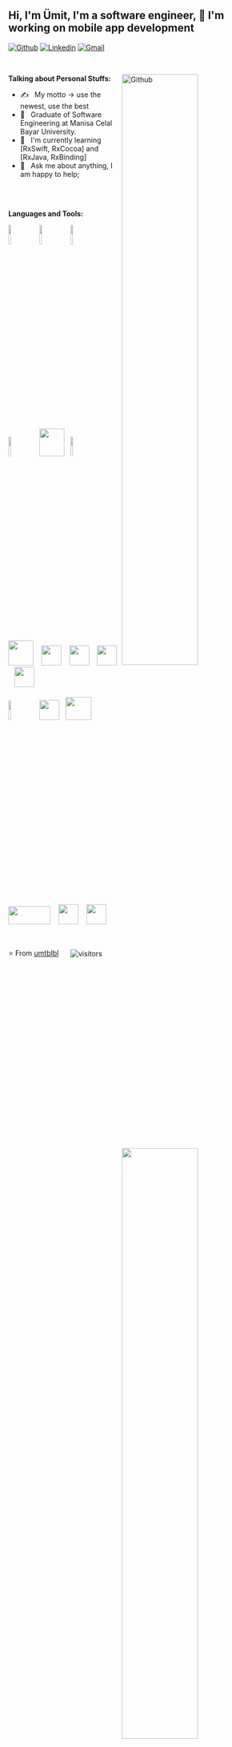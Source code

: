 ## Hi, I'm Ümit, I'm a software engineer, 🚀 I'm working on mobile app development

<!-- Your badges
You can use the website to generate badges: https://shields.io/
-->

[![Github](https://img.shields.io/badge/-Github-000?style=flat&logo=Github&logoColor=white)](https://github.com/umtblbl)
[![Linkedin](https://img.shields.io/badge/-LinkedIn-blue?style=flat&logo=Linkedin&logoColor=white)](https://www.linkedin.com/in/umtblbl/)
[![Gmail](https://img.shields.io/badge/-Gmail-c14438?style=flat&logo=Gmail&logoColor=white)](mailto:r.umit.blbl@gmail.com)

&nbsp;

<a href="https://github.com/umtblbl">
    <img width="55%" align="right" alt="Github" src="https://raw.githubusercontent.com/onimur/.github/master/.resources/git-header.svg" />
</a>

**Talking about Personal Stuffs:**
- ✍️ &nbsp; My motto -> use the newest, use the best
- 💼 &nbsp; Graduate of Software Engineering at Manisa Celal Bayar University.
- 🌱  &nbsp; I'm currently learning [RxSwift, RxCocoa] and [RxJava, RxBinding]
- 💬  &nbsp; Ask me about anything, I am happy to help;

&nbsp;
<br>
<br>
<a href="https://github.com/umtblbl">
    <img width="55%" align="right" src="https://github-readme-stats.vercel.app/api?username=umtblbl&show_icons=true&hide_border=true" />
</a>

**Languages and Tools:** 

<p>
  <div>
  	<img width="10%" src="https://www.vectorlogo.zone/logos/android/android-ar21.svg">
  	&nbsp;
  	<img width="10%" src="https://www.vectorlogo.zone/logos/kotlinlang/kotlinlang-ar21.svg">
  	&nbsp;
  	<img width="10%" src="https://www.vectorlogo.zone/logos/java/java-ar21.svg">
  </div>
  <br>
  <div>
  	<img width="10%" src="https://www.vectorlogo.zone/logos/swift/swift-ar21.svg">
  	&nbsp;
  	<img src="https://raw.githubusercontent.com/ReactiveX/RxSwift/main/assets/Rx_Logo_M.png" width="50" height="55">
  	&nbsp;
  	<img width="10%" src="https://www.vectorlogo.zone/logos/firebase/firebase-ar21.svg">
  </div>   
  <br>
  <div>
  	<img src="https://2.bp.blogspot.com/-tzm1twY_ENM/XlCRuI0ZkRI/AAAAAAAAOso/BmNOUANXWxwc5vwslNw3WpjrDlgs9PuwQCLcBGAsYHQ/s1600/pasted%2Bimage%2B0.png" width="50" height="50">
  	&nbsp;&nbsp;
  	<img src="https://upload.wikimedia.org/wikipedia/commons/1/1e/Xcode_Icon.png" width="40" height="40">
  	&nbsp;&nbsp;
  	<img src="https://resources.jetbrains.com/storage/products/appcode/img/meta/appcode_logo_300x300.png" width="40" height="40">		
  	&nbsp;&nbsp;
  	<img src="https://w7.pngwing.com/pngs/393/139/png-transparent-intellij-idea-integrated-development-environment-computer-software-source-code-scala-idea-miscellaneous-blue-angle.png" width="40" height="40">  	
  	&nbsp;&nbsp;
  	<img src="https://visualstudio.microsoft.com/wp-content/uploads/2019/02/VSWinIcon_100x.png" width="40" height="40">
  </div>
  <br>
 <div>
  	<img width="10%" src="https://www.vectorlogo.zone/logos/dotnet/dotnet-ar21.svg">
  	&nbsp;
  	<img src="https://seeklogo.com/images/C/c-sharp-c-logo-02F17714BA-seeklogo.com.png" width="40" height="40">
  	&nbsp;
  	<img src="https://cdn.iconscout.com/icon/free/png-512/c-programming-569564.png" width="52" height="46">	
  </div> 
  <br>
  <div>
  	<img src="https://upload.wikimedia.org/wikipedia/commons/thumb/e/e0/Git-logo.svg/800px-Git-logo.svg.png" width="84" height="36">		
  	&nbsp;&nbsp;
  	<img src="https://user-images.githubusercontent.com/23519166/80290971-97716000-8773-11ea-9e1a-321be153d813.png" width="40" height="40">
  	&nbsp;&nbsp;
  	<img src="https://seeklogo.com/images/S/sourcetree-logo-852CEF45CF-seeklogo.com.png" width="40" height="40"> 
  </div>    
</p>

<br>

⭐️ From [umtblbl](https://github.com/umtblbl) &nbsp;&nbsp;&nbsp;&nbsp; <img align="center" alt="visitors" src="https://visitor-badge.glitch.me/badge?page_id=umtblbl-github-profile" />
